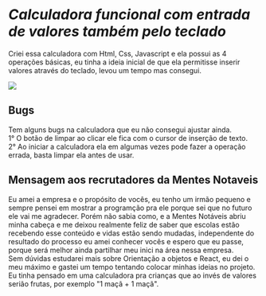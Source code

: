 
# <em>Calculadora funcional com entrada de valores também pelo teclado</em>

Criei essa calculadora com Html, Css, Javascript e ela possui as 4 operações básicas, eu tinha a ideia inicial de que ela permitisse inserir valores através do teclado, levou um tempo mas consegui.

![](calculators.gif)


<h2>Bugs </h2>

Tem alguns bugs na calculadora que eu não consegui ajustar ainda.
<br>
1° O botão de limpar  ao clicar ele fica com o cursor de inserção de texto.
<br>
2° Ao iniciar a calculadora ela em algumas vezes pode fazer a operação errada, basta limpar ela antes de usar.

<h2>Mensagem aos recrutadores da Mentes Notaveis </h2>
Eu amei a empresa e o propósito de vocês, eu tenho um irmão pequeno e sempre pensei em mostrar a programção pra ele porque sei que no futuro ele vai me agradecer.
Porém não sabia como, e a Mentes Notáveis abriu minha cabeça e me deixou realmente feliz de saber que escolas estão recebendo esse conteúdo e vidas estão sendo mudadas, independente do resultado do processo eu amei conhecer vocês e espero que eu passe, porque será melhor ainda partilhar meu inici na área nessa empresa.
<br>
Sem dúvidas estudarei mais sobre Orientação a objetos e React, eu dei o meu máximo e gastei um tempo tentando colocar minhas ideias no projeto.
Eu tinha pensado em uma calculadora pra crianças que ao invés de valores serião frutas, por exemplo "1 maçã + 1 maçã".
